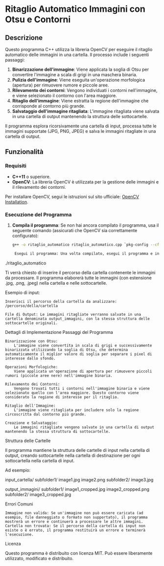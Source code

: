 # Ritaglio Automatico Immagini con Otsu e Contorni

## Descrizione

Questo programma C++ utilizza la libreria OpenCV per eseguire il ritaglio automatico delle immagini in una cartella. Il processo include i seguenti passaggi:

1. **Binarizzazione dell'immagine**: Viene applicata la soglia di Otsu per convertire l'immagine a scala di grigi in una maschera binaria.
2. **Pulizia dell'immagine**: Viene eseguita un'operazione morfologica (apertura) per rimuovere rumore e piccole aree.
3. **Rilevamento dei contorni**: Vengono individuati i contorni nell'immagine, e viene selezionato il contorno con l'area maggiore.
4. **Ritaglio dell'immagine**: Viene estratta la regione dell'immagine che corrisponde al contorno più grande.
5. **Salvataggio dell'immagine ritagliata**: L'immagine ritagliata viene salvata in una cartella di output mantenendo la struttura delle sottocartelle.

Il programma esplora ricorsivamente una cartella di input, processa tutte le immagini supportate (JPG, PNG, JPEG) e salva le immagini ritagliate in una cartella di output.

## Funzionalità

### Requisiti

- **C++11** o superiore.
- **OpenCV**: La libreria OpenCV è utilizzata per la gestione delle immagini e il rilevamento dei contorni.

Per installare OpenCV, segui le istruzioni sul sito ufficiale: [OpenCV Installation](https://opencv.org).

### Esecuzione del Programma

1. **Compila il programma**: Se non hai ancora compilato il programma, usa il seguente comando (assicurati che OpenCV sia correttamente configurato):

   ```bash
   g++ -o ritaglio_automatico ritaglio_automatico.cpp `pkg-config --cflags --libs opencv4`

    Esegui il programma: Una volta compilato, esegui il programma e inserisci il percorso della cartella da analizzare:

./ritaglio_automatico

Ti verrà chiesto di inserire il percorso della cartella contenente le immagini da processare. Il programma elaborerà tutte le immagini (con estensione .jpg, .png, .jpeg) nella cartella e nelle sottocartelle.

Esempio di input:

    Inserisci il percorso della cartella da analizzare: /percorso/della/cartella

    File di Output: Le immagini ritagliate verranno salvate in una cartella denominata output_immagini, con la stessa struttura delle sottocartelle originali.

Dettagli di Implementazione
Passaggi del Programma

    Binarizzazione con Otsu:
        L'immagine viene convertita in scala di grigi e successivamente binarizzata utilizzando la soglia di Otsu, che determina automaticamente il miglior valore di soglia per separare i pixel di interesse dallo sfondo.

    Operazioni Morfologiche:
        Viene applicata un'operazione di apertura per rimuovere piccoli rumori (piccole aree nere) nell'immagine binaria.

    Rilevamento dei Contorni:
        Vengono trovati tutti i contorni nell'immagine binaria e viene selezionato quello con l'area maggiore. Questo contorno viene considerato la regione di interesse per il ritaglio.

    Ritaglio dell'Immagine:
        L'immagine viene ritagliata per includere solo la regione circoscritta dal contorno più grande.

    Creazione e Salvataggio:
        Le immagini ritagliate vengono salvate in una cartella di output mantenendo la stessa struttura di sottocartelle.

Struttura delle Cartelle

Il programma mantiene la struttura delle cartelle di input nella cartella di output, creando sottocartelle nella cartella di destinazione per ogni sottocartella nella cartella di input.

Ad esempio:

input_cartella/
    subfolder1/
        image1.jpg
        image2.png
    subfolder2/
        image3.jpg

output_immagini/
    subfolder1/
        image1_cropped.jpg
        image2_cropped.png
    subfolder2/
        image3_cropped.jpg

Errori Comuni

    Immagine non valida: Se un'immagine non può essere caricata (ad esempio, file danneggiato o formato non supportato), il programma mostrerà un errore e continuerà a processare le altre immagini.
    Cartella non trovata: Se il percorso della cartella di input non esiste o è errato, il programma restituirà un errore e terminerà l'esecuzione.

Licenza

Questo programma è distribuito con licenza MIT. Può essere liberamente utilizzato, modificato e distribuito.
